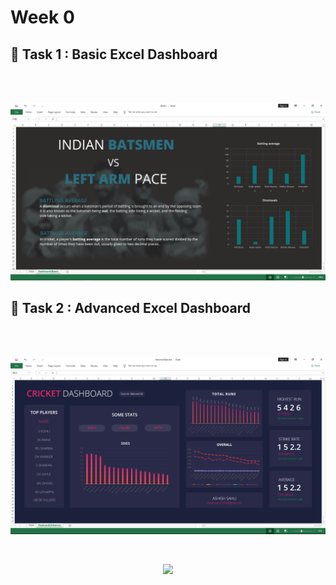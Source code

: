 # Week 0

## 📌 Task 1 : Basic Excel Dashboard

<br>
<br>

![](ss/basicSS.png)

## 📌 Task 2 : Advanced Excel Dashboard


<br>
<br>

![](ss/advanceSS.png)

<br>

<p align="center">
  <a href="https://www.linkedin.com/posts/ashishsahu2_excel-alphaaai-datascientists-activity-6730899503668363264-H9qo">
    <img src="https://forthebadge.com/images/badges/check-it-out.svg">
  </a>